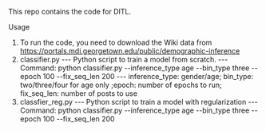 This repo contains the code for DITL.

Usage
1. To run the code, you need to download the Wiki data from https://portals.mdi.georgetown.edu/public/demographic-inference
2. classifier.py
	--- Python script to train a model from scratch.
	--- Command: python classifier.py --inference_type age --bin_type three --epoch 100 --fix_seq_len 200
	--- inference_type: gender/age; bin_type: two/three/four for age only ;epoch: number of epochs to run; fix_seq_len: number of posts to use
3. classfier_reg.py
	--- Python script to train a model with regularization
	--- Command: python classifier.py --inference_type age --bin_type three --epoch 100 --fix_seq_len 200

